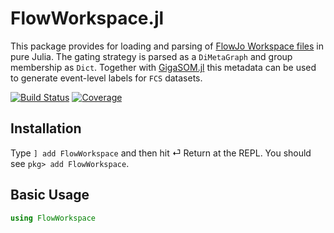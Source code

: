 # FlowWorkspace.jl
This package provides for loading and parsing of [FlowJo Workspace files](https://docs.flowjo.com/flowjo/workspaces-and-samples/ws-savinganalysis) in pure Julia. The gating strategy is parsed as a `DiMetaGraph` and group membership as `Dict`. Together with [GigaSOM.jl](https://github.com/LCSB-BioCore/GigaSOM.jl) this metadata can be used to generate event-level labels for `FCS` datasets.

[![Build Status](https://travis-ci.com/gszep/FlowWorkspace.jl.svg?branch=master)](https://travis-ci.com/gszep/FlowWorkspace.jl)
[![Coverage](https://codecov.io/gh/gszep/FlowWorkspace.jl/branch/master/graph/badge.svg)](https://codecov.io/gh/gszep/FlowWorkspace.jl)

## Installation

Type `] add FlowWorkspace` and then hit ⏎ Return at the REPL. You should see `pkg> add FlowWorkspace`.

## Basic Usage

```julia
using FlowWorkspace

```
